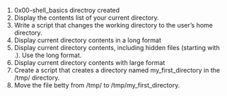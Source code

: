 1. 0x00-shell_basics directroy created
2. Display the contents list of your current directory.
3. Write a script that changes the working directory to the user’s home directory.
4. Display current directory contents in a long format
5. Display current directory contents, including hidden files (starting with .). Use the long format.
6. Display current directory contents with large format
7. Create a script that creates a directory named my_first_directory in the /tmp/ directory.
8. Move the file betty from /tmp/ to /tmp/my_first_directory.
